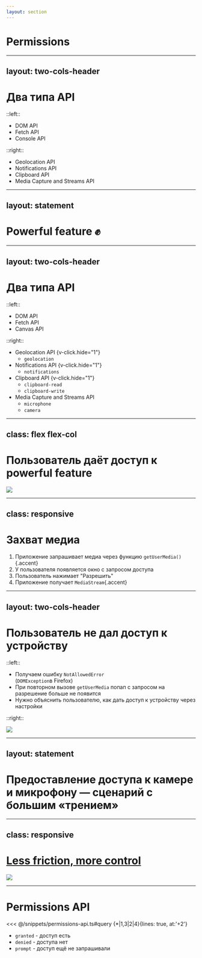 ```yaml
---
layout: section
---
```


# Permissions

<!-- Перейдем к обсуждению разрешению -->

---
layout: two-cols-header
---

# Два типа API

::left::

<v-clicks>

- DOM API
- Fetch API
- Console API

</v-clicks>


::right::

<v-clicks>

- Geolocation API 
- Notifications API 
- Clipboard API 
- Media Capture and Streams API 

</v-clicks>

<!-- quote -->

---
layout: statement
---

# Powerful feature ✊

---
layout: two-cols-header
---

# Два типа API

::left::

- DOM API
- Fetch API
- Canvas API

::right::

- Geolocation API {v-click.hide="1"}
  - `geolocation`
- Notifications API {v-click.hide="1"}
  - `notifications`
- Clipboard API {v-click.hide="1"}
  - `clipboard-read`
  - `clipboard-write`
- Media Capture and Streams API
  - `microphone`
  - `camera`

---
class: flex flex-col
---

# Пользователь даёт доступ к powerful feature

<Image src="/assets/granting-permissions.png" />

<!--
Поправить мем - сделать побольше картинку и поставить её повыше
-->

---
class: responsive
---

# Захват медиа

<div class="number-blocks" v-click="5">
<v-clicks>

1. Приложение запрашивает медиа через функцию `getUserMedia()`{.accent}
2. У пользователя появляется окно с запросом доступа
3. Пользователь нажимает "Разрешить" 
4. Приложение получает `MediaStream`{.accent}

</v-clicks>
</div>

 <style>
  .number-blocks.slidev-vclick-hidden {
    opacity: 1 !important;
  }
  .number-blocks.slidev-vclick-current li:not(:nth-child(3)) {
    opacity: 0;
  }

  </style>

---
layout: two-cols-header
---

# Пользователь не дал доступ к устройству

::left::
<v-clicks>

- Получаем ошибку `NotAllowedError` <br> (`DOMException`в Firefox)
- При повторном вызове `getUserMedia` попап с запросом на разрешение больше не&nbsp;появится
- Нужно объяснить пользователю, как дать доступ к устройству через настройки

</v-clicks>

::right::

<Image v-after src="/assets/permission-explainer.png" />

<style>
  .two-cols-header {
    @apply gap-x-4;
  }
</style>


---
layout: statement
---

# Предоставление доступа к&nbsp;камере и микрофону — сценарий с большим «трением»

---
class: responsive
---

# [Less friction, more control](https://web.dev/case-studies/google-meet-permissions-best-practices)

<Image src="/assets/google-meet.png" />

<!-- 
Мы можем отобразить пользователю, что доступ к девайсам нет и просто пустить его в конференцию. А как, кстати, понять, если доступ к девайсам?
 -->

--- 

# Permissions API

<div v-click="1" class="mb-8">
<<< @/snippets/permissions-api.ts#query {*|1,3|2|4}{lines: true, at:'+2'}
</div>

<v-clicks> 

- `granted` - доступ есть
- `denied` - доступа нет
- `prompt` - доступ ещё не запрашивали

</v-clicks>